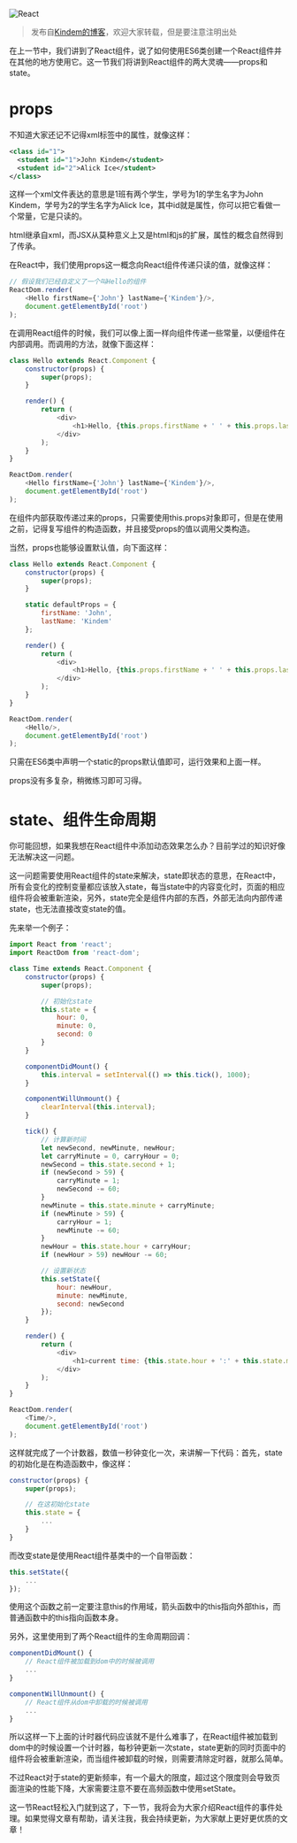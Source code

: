 ![React](http://www.kindemh.cn/static/main/img/2018-3-30_19-25-35.png)

> 发布自[Kindem的博客](http://www.kindemh.cn/)，欢迎大家转载，但是要注意注明出处

在上一节中，我们讲到了React组件，说了如何使用ES6类创建一个React组件并在其他的地方使用它。这一节我们将讲到React组件的两大灵魂——props和state。

# props
不知道大家还记不记得xml标签中的属性，就像这样：
```xml
<class id="1">
  <student id="1">John Kindem</student>
  <student id="2">Alick Ice</student>
</class>
```
这样一个xml文件表达的意思是1班有两个学生，学号为1的学生名字为John Kindem，学号为2的学生名字为Alick Ice，其中id就是属性，你可以把它看做一个常量，它是只读的。

html继承自xml，而JSX从莫种意义上又是html和js的扩展，属性的概念自然得到了传承。

在React中，我们使用props这一概念向React组件传递只读的值，就像这样：
```javascript
// 假设我们已经自定义了一个叫Hello的组件
ReactDom.render(
    <Hello firstName={'John'} lastName={'Kindem'}/>,
    document.getElementById('root')
);
```

在调用React组件的时候，我们可以像上面一样向组件传递一些常量，以便组件在内部调用。而调用的方法，就像下面这样：
```javascript
class Hello extends React.Component {
    constructor(props) {
        super(props);
    }

    render() {
        return (
            <div>
                <h1>Hello, {this.props.firstName + ' ' + this.props.lastName}</h1>
            </div>
        );
    }
}

ReactDom.render(
    <Hello firstName={'John'} lastName={'Kindem'}/>,
    document.getElementById('root')
);
```
在组件内部获取传递过来的props，只需要使用this.props对象即可，但是在使用之前，记得复写组件的构造函数，并且接受props的值以调用父类构造。

当然，props也能够设置默认值，向下面这样：
```javascript
class Hello extends React.Component {
    constructor(props) {
        super(props);
    }

    static defaultProps = {
        firstName: 'John',
        lastName: 'Kindem'
    };

    render() {
        return (
            <div>
                <h1>Hello, {this.props.firstName + ' ' + this.props.lastName}</h1>
            </div>
        );
    }
}

ReactDom.render(
    <Hello/>,
    document.getElementById('root')
);
```
只需在ES6类中声明一个static的props默认值即可，运行效果和上面一样。

props没有多复杂，稍微练习即可习得。

# state、组件生命周期
你可能回想，如果我想在React组件中添加动态效果怎么办？目前学过的知识好像无法解决这一问题。

这一问题需要使用React组件的state来解决，state即状态的意思，在React中，所有会变化的控制变量都应该放入state，每当state中的内容变化时，页面的相应组件将会被重新渲染，另外，state完全是组件内部的东西，外部无法向内部传递state，也无法直接改变state的值。

先来举一个例子：
```javascript
import React from 'react';
import ReactDom from 'react-dom';

class Time extends React.Component {
    constructor(props) {
        super(props);

        // 初始化state
        this.state = {
            hour: 0,
            minute: 0,
            second: 0
        }
    }

    componentDidMount() {
        this.interval = setInterval(() => this.tick(), 1000);
    }

    componentWillUnmount() {
        clearInterval(this.interval);
    }

    tick() {
        // 计算新时间
        let newSecond, newMinute, newHour;
        let carryMinute = 0, carryHour = 0;
        newSecond = this.state.second + 1;
        if (newSecond > 59) {
            carryMinute = 1;
            newSecond -= 60;
        }
        newMinute = this.state.minute + carryMinute;
        if (newMinute > 59) {
            carryHour = 1;
            newMinute -= 60;
        }
        newHour = this.state.hour + carryHour;
        if (newHour > 59) newHour -= 60;

        // 设置新状态
        this.setState({
            hour: newHour,
            minute: newMinute,
            second: newSecond
        });
    }

    render() {
        return (
            <div>
                <h1>current time: {this.state.hour + ':' + this.state.minute + ':' + this.state.second}</h1>
            </div>
        );
    }
}

ReactDom.render(
    <Time/>,
    document.getElementById('root')
);
```
这样就完成了一个计数器，数值一秒钟变化一次，来讲解一下代码：首先，state的初始化是在构造函数中，像这样：
```javascript
constructor(props) {
    super(props);

    // 在这初始化state
    this.state = {
        ...
    }
}
```
而改变state是使用React组件基类中的一个自带函数：
```javascript
this.setState({
    ...
});
```
使用这个函数之前一定要注意this的作用域，箭头函数中的this指向外部this，而普通函数中的this指向函数本身。

另外，这里使用到了两个React组件的生命周期回调：
```javascript
componentDidMount() {
    // React组件被加载到dom中的时候被调用
    ...
}

componentWillUnmount() {
    // React组件从dom中卸载的时候被调用
    ...
}
```
所以这样一下上面的计时器代码应该就不是什么难事了，在React组件被加载到dom中的时候设置一个计时器，每秒钟更新一次state，state更新的同时页面中的组件将会被重新渲染，而当组件被卸载的时候，则需要清除定时器，就那么简单。

不过React对于state的更新频率，有一个最大的限度，超过这个限度则会导致页面渲染的性能下降，大家需要注意不要在高频函数中使用setState。

这一节React轻松入门就到这了，下一节，我将会为大家介绍React组件的事件处理。如果觉得文章有帮助，请关注我，我会持续更新，为大家献上更好更优质的文章！
